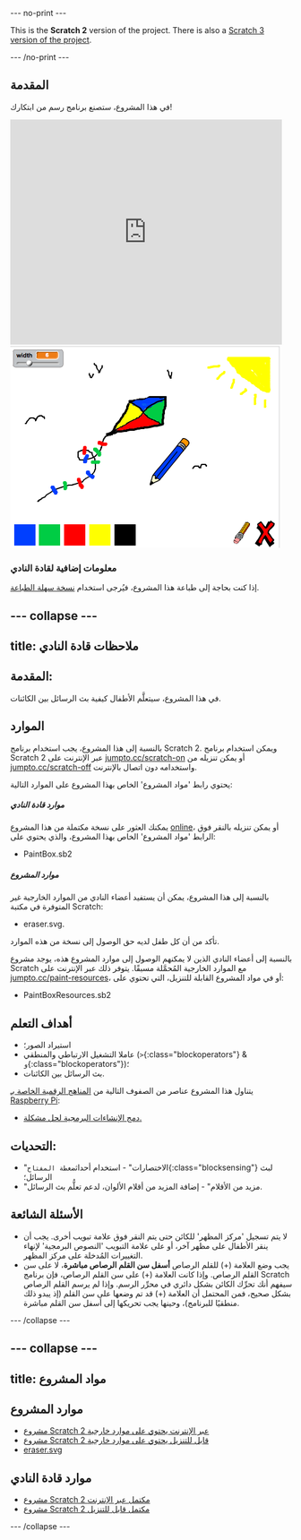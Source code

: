 --- no-print ---

This is the **Scratch 2** version of the project. There is also a [Scratch 3 version of the project](https://projects.raspberrypi.org/ar-SA/projects/paint-box).

--- /no-print ---

## المقدمة

في هذا المشروع، ستصنع برنامج رسم من ابتكارك!

<div class="scratch-preview">
  <iframe allowtransparency="true" width="485" height="402" src="https://scratch.mit.edu/projects/embed/63473366/?autostart=false" frameborder="0"></iframe>
  <img src="images/paint-final.png">
</div>

### معلومات إضافية لقادة النادي

إذا كنت بحاجة إلى طباعة هذا المشروع، فيُرجى استخدام [نسخة سهلة الطباعة](https://projects.raspberrypi.org/en/projects/paint-box-scratch2/print).


--- collapse ---
---
title: ملاحظات قادة النادي
---


## المقدمة:
في هذا المشروع، سيتعلَّم الأطفال كيفية بث الرسائل بين الكائنات.

## الموارد
بالنسبة إلى هذا المشروع، يجب استخدام برنامج Scratch 2. ويمكن استخدام برنامج Scratch 2 عبر الإنترنت على [jumpto.cc/scratch-on](http://jumpto.cc/scratch-on) أو يمكن تنزيله من [jumpto.cc/scratch-off](http://jumpto.cc/scratch-off) واستخدامه دون اتصال بالإنترنت.

يحتوي رابط 'مواد المشروع' الخاص بهذا المشروع على الموارد التالية:

##### موارد قادة النادي

يمكنك العثور على نسخة مكتملة من هذا المشروع <a href="http://scratch.mit.edu/projects/63473366/#editor">online</a>، أو يمكن تنزيله بالنقر فوق الرابط 'مواد المشروع' الخاص بهذا المشروع، والذي يحتوي على:

+ PaintBox.sb2

##### موارد المشروع

بالنسبة إلى هذا المشروع، يمكن أن يستفيد أعضاء النادي من الموارد الخارجية غير المتوفرة في مكتبة Scratch:

+ eraser.svg.

تأكد من أن كل طفل لديه حق الوصول إلى نسخة من هذه الموارد.

بالنسبة إلى أعضاء النادي الذين لا يمكنهم الوصول إلى موارد المشروع هذه، يوجد مشروع Scratch مع الموارد الخارجية المُحمَّلة مسبقًا. يتوفر ذلك عبر الإنترنت على [jumpto.cc/paint-resources](http://jumpto.cc/paint-resources)، أو في مواد المشروع القابلة للتنزيل، التي تحتوي على:

+ PaintBoxResources.sb2 

## أهداف التعلم
+ استيراد الصور؛
+ عاملا التشغيل الارتباطي والمنطقي (`>`{:class="blockoperators"} & `و`{:class="blockoperators"})؛
+ بث الرسائل بين الكائنات.

يتناول هذا المشروع عناصر من الصفوف التالية من [المناهج الرقمية الخاصة بـ Raspberry Pi](http://rpf.io/curriculum):

+ [دمج الإنشاءات البرمجية لحل مشكلة.](https://www.raspberrypi.org/curriculum/programming/builder)

## التحديات:
+ "الاختصارات" - استخدام أحداث`ضغطة المفتاح`{:class="blocksensing"} لبث الرسائل؛
+ "مزيد من الأقلام" - إضافة المزيد من أقلام الألوان، لدعم تعلُّم بث الرسائل.

## الأسئلة الشائعة
+ لا يتم تسجيل 'مركز المظهر' للكائن حتى يتم النقر فوق علامة تبويب أخرى. يجب أن ينقر الأطفال على مظهر آخر، أو على علامة التبويب 'النصوص البرمجية' لإنهاء التغييرات المُدخلة على مركز المظهر.
+ يجب وضع العلامة (+) للقلم الرصاص **أسفل سن القلم الرصاص مباشرة**، لا على سن القلم الرصاص. وإذا كانت العلامة (+) على سن القلم الرصاص، فإن برنامج Scratch سيفهم أنك تحرِّك الكائن بشكل دائري في محرِّر الرسم. وإذا لم يرسم القلم الرصاص بشكل صحيح، فمن المحتمل أن العلامة (+) قد تم وضعها على سن القلم (إذ يبدو ذلك منطقيًا للبرنامج)، وحينها يجب تحريكها إلى أسفل سن القلم مباشرة.  


--- /collapse ---


--- collapse ---
---
title: مواد المشروع
---
## موارد المشروع
* [مشروع Scratch 2 عبر الإنترنت يحتوي على موارد خارجية](http://jumpto.cc/paint-resources)
* [مشروع Scratch 2 قابل للتنزيل يحتوي على موارد خارجية](resources/PaintBoxResources.sb2)
* [eraser.svg](resources/eraser.svg)

## موارد قادة النادي
* [مشروع Scratch 2 مكتمل عبر الإنترنت](http://scratch.mit.edu/projects/63473366/#editor)
* [مشروع Scratch 2 مكتمل قابل للتنزيل](resources/PaintBox.sb2)

--- /collapse ---